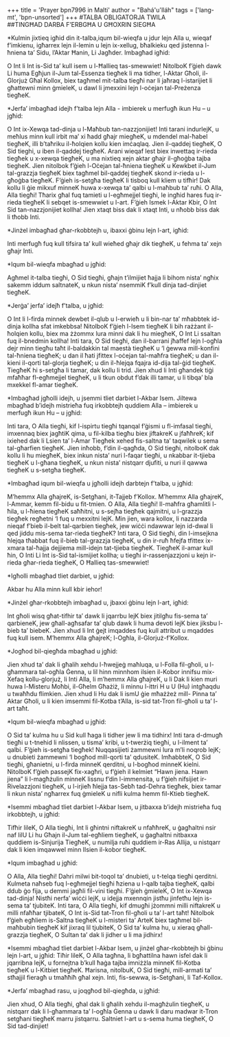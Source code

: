 +++
title = 'Prayer bpn7996 in Malti'
author = "Bahá'u'lláh"
tags = ['lang-mt', 'bpn-unsorted']
+++
#TALBA OBLIGATORJA TWILA   
##TINGĦAD DARBA F’ERBGĦA U GĦOXRIN SIEGĦA

*Kulmin jixtieq igħid din it-talba,iqum bil-wieqfa u jdur lejn Alla u, wieqaf f’imkienu, igħarrex lejn il-lemin u lejn ix-xellug, bħalkieku qed jistenna l-ħniena ta’ Sidu, l’Aktar Ħanin, Li Jagħder. Imbagħad igħid:


O Int li Int is-Sid ta’ kull isem u l-Ħallieq tas-smewwiet! NitolboK f’ġieh dawk Li huma Egħjun il-Jum tal-Essenza tiegħek li ma tidher, l-Aktar Għoli, il-Glorjuż Għal Kollox, biex tagħmel mit-talba tiegħi nar li jaħraq l-istarijiet li għattewni minn ġmieleK, u dawl li jmexxini lejn l-oċejan tal-Preżenza tiegħeK.

*Jerfa’ imbagħad idejh  f’talba lejn Alla - imbierek u merfugħ ikun Hu – u jgħid:

O Int ix-Xewqa tad-dinja u l-Maħbub tan-nazzjonijiet! Inti tarani indurlejK, u meħlus minn kull irbit ma’ xi ħadd għajr miegħeK, u mdendel mal-ħabel tiegħeK, illi b’taħriku il-ħolqien kollu kien imċaqlaq. Jien il-qaddej tiegħeK, O Sid tieghi, u iben il-qaddej tiegħeK. Arani wieqaf lest biex inwettaq ir-rieda tiegħek u x-xewqa tiegħeK, u ma nixtieq xejn aktar għajr il-għoġba tajba tiegheK. Jien nitolbok  f’ġieh l-Oċejan tal-ħniena tiegħeK u Kewkbet il-Jum tal-grazzja tiegħeK biex tagħmel bil-qaddej tiegħeK skond ir-rieda u l-għoġba tiegħeK. F’ġieh is-setgħa tiegħeK li tisboq kull kliem u tifħir! Dak kollu li ġie mikxuf minneK huwa x-xewqa ta’ qalbi u l-maħbub ta’ ruħi. O Alla, Alla tiegħi! Tħarix għal fuq tamieti u l-egħmejjel tiegħi, le ingħid hares fuq ir-rieda tiegħeK li sebqet is-smewwiet u l-art. F’ġieh Ismek l-Aktar Kbir, O Int Sid tan-nazzjonijiet kollha! Jien xtaqt biss dak li xtaqt Inti, u nħobb biss dak li tħobb Inti.

*Jinżel imbagħad għar-rkobbtejh u, ibaxxi ġbinu lejn l-art, igħid:

Inti merfugħ fuq kull tifsira ta’ kull wieħed għajr dik tiegħeK, u fehma ta’ xejn għajr Inti. 

*Iqum bil-wieqfa mbagħad u jgħid:

Agħmel it-talba tiegħi, O Sid tiegħi, għajn t’ilmijiet ħajja li bihom nista’ ngħix sakemm iddum saltnateK, u nkun nista’ nsemmiK f’kull dinja tad-dinjiet tiegħeK.

*Jerġa’ jerfa’ idejħ f’talba, u jgħid:

O Int li l-firda minnek dewbet il-qlub u l-erwieħ u li bin-nar ta’ mħabbtek id-dinja kollha sfat imkebbsa! NitolboK  f’ġieh l-Isem tiegħeK li bih rażżant il-ħolqien kollu, biex ma żżommx lura minni dak li hu miegħeK, O Int Li ssaltan fuq il-bnedmin kollha! Inti tara, O Sid tiegħi, dan il-barrani jħaffef lejn l-ogħla dejr minn tiegħu taħt il-baldakkin tal maestà tiegħeK u ‘l ġewwa mill-konfini tal-ħniena tiegħeK; u dan il ħati jfittex  l-oċejan tal-maħfra tiegħeK; u dan il-kieni il-qorti tal-glorja tiegħeK; u din il-ħlejqa fqajra id-dija tal-ġid tiegħeK. TiegħeK hi s-setgħa li tamar, dak kollu li trid. Jien xhud li Inti għandek tiġi mfaħħar fl-egħmejjel tiegħeK, u li tkun obdut f’dak  illi tamar, u li tibqa’ bla mxekkel fl-amar tiegħeK.  

*Imbagħad jgħolli idejh, u jsemmi tliet darbiet l-Akbar Isem.  Jiltewa mbagħad b’idejh mistrieħa fuq irkobbtejh quddiem Alla – imbierek u merfugħ ikun Hu – u jgħid:

Inti tara, O Alla tiegħi, kif l-ispirtu tiegħi tqanqal f’ġismi u fl-imfasal tiegħi, imxennaq biex jagħtiK qima, u fil-kilba tiegħu biex jiftakreK u jfaħħreK; kif ixiehed dak li Lsien ta’ l-Amar Tiegħek  xehed fis-saltna ta’ taqwilek u sema tal-għarfien tiegħeK. Jien inħobb, f’din il-qagħda, O Sid tiegħi, nitolboK dak kollu li hu miegħeK,  biex inkun nista’ nuri l-faqar tiegħi, u nkabbar it-tjieba tiegħeK u l-għana tiegħeK, u nkun nista’ nistqarr djufiti, u nuri il qawwa tiegħeK u s-setgħa tiegħeK.

*Imbagħad iqum bil-wieqfa u jgħolli idejh darbtejn f’talba, u jgħid:

M’hemmx Alla għajreK, is-Setgħani, it-Tajjeb f’Kollox. M’hemmx Alla għajreK, l-Ammar, kemm fil-bidu u fit-tmien. O Alla, Alla tiegħi! Il-maħfra għamlitli l-ħila, u l-ħiena tiegħeK saħħitni, u s-sejħa tiegħek qajmitni, u l-grazzja tiegħek regħetni ‘l fuq u mexxitni lejK. Min jien, wara kollox, li nazzarda nieqaf f’bieb il-belt tal-qarbien tiegħek, jew wiċċi ndawwar lejn id-dwal li qed jiddu mis-sema tar-rieda tiegħeK? Inti tara, O Sid tiegħi, din l-imsejkna ħlejqa tħabbat fuq il-bieb tal-grazzja tiegħeK, u din ir-ruħ ħfejfa tfittex ix-xmara tal-ħajja dejjiema mill-idejn tat-tjieba tiegħeK. TiegħeK il-amar kull ħin, O Inti Li Int is-Sid tal-ismijiet kollha; u tiegħi ir-rassenjazzjoni u kejn ir-rieda għar-rieda tiegħeK, O Ħallieq tas-smewwiet!

*Igħolli mbagħad tliet darbiet, u jgħid:

Akbar hu Alla minn kull kbir iehor!

*Jinżel għar-rkobbtejh imbagħad u, jbaxxi ġbinu lejn l-art, igħid:

Int għoli wisq għat-tifhir ta’ dawk li jqarrbu lejK biex jitilgħu fis-sema ta’ qarbieneK, jew għall-agħsafar ta’ qlub dawk li huma devoti lejK biex jiksbu l-bieb ta’ biebeK. Jien xhud li Int ġejt imqaddes fuq kull attribut u mqaddes fuq kull isem. M’hemmx Alla għajreK; l-Ogħla, il-Glorjuż-f’Kollox.

*Jogħod bil-qiegħda mbagħad u jgħid:

Jien xhud ta’ dak li għalih xehdu l-ħwejjeġ maħluqa, u l-Folla fil-għoli, u l-għammara tal-ogħla Ġenna, u lil hinn minnhom ilsien il-Kobor innifsu mix-Xefaq kollu-glorjuż, li Inti Alla, li m’hemmx Alla għajreK, u li Dak li kien muri huwa l-Misteru Moħbi, il-Għelm Għażiż, li minnu l-ittri H u U (Hu) intgħaqdu u twaħħdu flimkien. Jien xhud li Hu dak li ismU ġie mħażżeż mill- Pinna ta’ Aktar Għoli, u li kien imsemmi fil-Kotba t’Alla, is-sid tat-Tron fil-għoli u ta’ l-art taħt.

*Iqum bil-wieqfa mbagħad u jgħid:

O Sid ta’ kulma hu u Sid kull ħaga li tidher jew li ma tidhirx! Inti tara d-dmugħ tiegħi u t-tnehid li nlissen, u tisma’ kribi, u t-twerżiq tiegħi, u l-ilment ta’ qalbi. F’ġieh is-setgħa tiegħek! Nuqqasijieti żammewni lura m’li noqrob lejK; u dnubieti żammewni ‘l bogħod mill-qorti ta’ qdusiteK. ImħabbteK, O Sid tiegħi, għanietni, u l-firda minneK qerditni, u l-bogħod minneK kielni. NitolboK f’ġieh passejK fix-xagħri, u f’ġieh il kelmiet “Hawn jiena. Hawn jiena” li l-magħżulin minneK lissnu f’din l-immensita, u f’ġieh nifsijiet ir-Rivelazzjoni tiegħeK, u l-irjieħ ħlejja tas-Sebħ tad-Dehra tiegħek, biex tamar li nkun nista’ ngħarrex fuq ġmieleK u nifli kulma hemm fil-Ktieb tiegħeK.

*Isemmi mbagħad tliet darbiet l-Akbar Isem, u jitbaxxa b’idejh mistrieħa fuq irkobbtejh, u jgħid:

Tifħir lileK, O Alla tiegħi, Int li għintni niftakreK u nfaħħreK, u ġagħaltni nsir naf lilU Li hu Għajn il-Jum tal-egħliem tiegħeK, u ġagħaltni nitbaxxa quddiem is-Sinjurija TiegħeK, u numilja ruħi quddiem ir-Ras Allija, u nistqarr dak li kien imqawwel minn Ilsien il-kobor tiegħeK.

*Iqum imbagħad u jgħid:

O Alla, Alla tiegħi! Dahri milwi bit-toqol ta’ dnubieti, u t-telqa tiegħi qerditni. Kulmeta naħseb fuq l-egħmejjel tiegħi ħziena u l-qalb tajba tiegħeK, qalbi ddub ġo fija, u demmi jagħli fil-vini tiegħi. F’ġieh ġmieleK, O Int ix-Xewqa tad-dinja! Nistħi nerfa’ wiċċi lejK, u idejja mxennqin jistħu jinfetħu lejn is-sema ta’ tjubiteK. Inti tara, O Alla tiegħi, kif dmugħi jżommni milli niftakreK u milli nfaħħar tjibateK, O Int is-Sid tat-Tron fil-għoli u ta’ l-art taħt! Nitolbok f’ġieh egħliem is-Saltna tiegħeK u l-misteri ta’ ArteK biex tagħmel bil-maħbubin tiegħeK kif jixraq lil tjubiteK, O Sid ta’ kulma hu, u xieraq għall-grazzja tiegħeK, O Sultan ta’ dak li jidher u li ma jidhirx!

*Isemmi mbagħad tliet darbiet l-Akbar Isem, u jinżel għar-rkobbtejh bi ġbinu lejn l-art, u jgħid: 
Tiħir lileK, O Alla tagħna, li bgħattilna hawn isfel dak li jqarribna lejK, u fornejtna b’kull ħaġa tajba imniżżla minneK fil-Kotba tiegħeK u l-Kitbiet tiegħeK. Ħarisna, nitolbuK, O Sid tiegħi, mill-armati ta’ stħajjil fieragħ u tmaħħiħ għal xejn. Inti, fis-sewwa, is-Setgħani, li Taf-Kollox.

*Jerfa’ mbagħad rasu, u joqgħod bil-qiegħda, u jgħid:

Jien xhud, O Alla tiegħi, għal dak li għalih xehdu il-magħżulin tiegħeK, u nistqarr dak li l-għammara ta’ l-ogħla Ġenna u dawk li daru madwar it-Tron setgħani tiegħeK marru jistqarru. Saltniet l-art u s-sema huma tiegħeK, O Sid tad-dinjiet!
